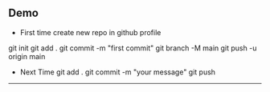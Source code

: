 ## Demo
- First time
create new repo in github profile

git init 
git add . 
git commit -m "first commit" 
git branch -M main 
git push -u origin main

- Next Time
git add . 
git commit -m "your message" 
git push

---